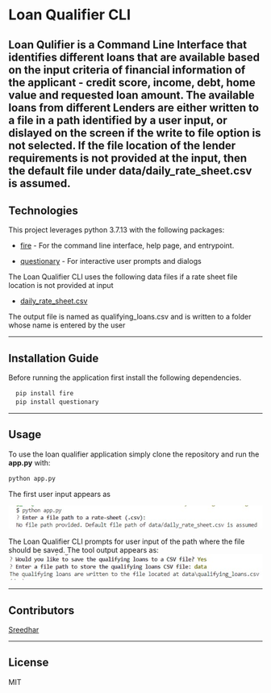 # Loan Qualifier CLI

Loan Qulifier is a Command Line Interface that identifies different loans that are available based on the input criteria of financial information of the applicant - credit score, income, debt, home value and requested loan amount.
The available loans from different Lenders are either written to a file in a path identified by a user input, or dislayed on the screen if the write to file option is not selected. If the file location of the lender requirements is not provided at the input, then the default file under data/daily_rate_sheet.csv is assumed.
---

## Technologies

This project leverages python 3.7.13 with the following packages:

* [fire](https://github.com/google/python-fire) - For the command line interface, help page, and entrypoint.

* [questionary](https://github.com/tmbo/questionary) - For interactive user prompts and dialogs

The Loan Qualifier CLI uses the following data files if a rate sheet file location is not provided at input
* [daily_rate_sheet.csv](loan_qualifier_app/data/daily_rate_sheet.csv)

The output file is named as qualifying_loans.csv and is written to a folder whose name is entered by the user

---

## Installation Guide

Before running the application first install the following dependencies.

```python
  pip install fire
  pip install questionary
```

---

## Usage

To use the loan qualifier application simply clone the repository and run the **app.py** with:

```python
python app.py
```
The first user input appears as

![rate sheet default value illustration](loan_qualifier_app/images/rate_sheet_default.jpg)

The Loan Qualifier CLI prompts for user input of the path where the file should be saved.
The tool output appears as:
![Loan Qualifier CLI save file](loan_qualifier_app/images/qualifying_loans_illustration.jpg)


---

## Contributors

[Sreedhar](j_sreedhar@yahoo.com)

---

## License

MIT
